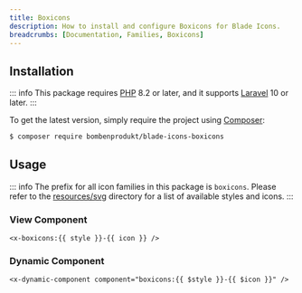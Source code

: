 ```yaml
---
title: Boxicons
description: How to install and configure Boxicons for Blade Icons.
breadcrumbs: [Documentation, Families, Boxicons]
---
```


## Installation

::: info
This package requires [PHP](https://www.php.net/) 8.2 or later, and it supports [Laravel](https://laravel.com/) 10 or later.
:::

To get the latest version, simply require the project using [Composer](https://getcomposer.org/):

```bash
$ composer require bombenprodukt/blade-icons-boxicons
```

## Usage

::: info
The prefix for all icon families in this package is `boxicons`. Please refer to the [resources/svg](https://github.com/faustbrian/blade-icons-boxicons/tree/main/resources/svg) directory for a list of available styles and icons.
:::

### View Component

```blade
<x-boxicons:{{ style }}-{{ icon }} />
```

### Dynamic Component

```blade
<x-dynamic-component component="boxicons:{{ $style }}-{{ $icon }}" />
```
